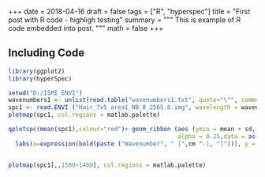 +++
date = 2018-04-16
draft = false
tags = ["R", "hyperspec"]
title = "First post with R code - highligh testing"
summary = """
This is example of R code embedded into post.
"""
math = false
+++


## Including Code
```r
library(ggplot2)
library(hyperSpec)

setwd("D:/ISMI_ENVI")
wavenumbers1 <- unlist(read.table("wavenumbers1.txt", quote="\"", comment.char=""))
spc1 <- read.ENVI ("Hair_7v5_area1_NB_8_256S.0.img", wavelength = wavenumbers1)
plotmap(spc1, col.regions = matlab.palette)

qplotspc(mean(spc1),colour="red")+ geom_ribbon (aes (ymin = mean + sd, ymax = mean - sd, y = 0, group = NA),
                                                alpha = 0.25,data = as.t.df (mean_sd (spc1)))+scale_x_reverse()+
  labs(x=expression(bold(paste ("Wavenumber", " [",cm ^-1, "]"))), y = "Absorbance [a.u.]" )


plotmap(spc1[,,1500~1400], col.regions = matlab.palette)
```

